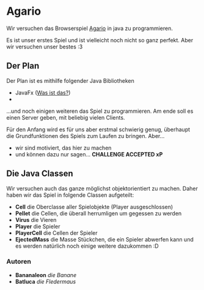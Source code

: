 # Agario
Wir versuchen das Browserspiel [Agario](https://Agar.io) in java zu programmieren.

Es ist unser erstes Spiel und ist vielleicht noch nicht so ganz perfekt.
Aber wir versuchen unser bestes :3


## Der Plan
Der Plan ist es mithilfe folgender Java Bibliotheken
* JavaFx ([Was ist das?](https://de.wikipedia.org/wiki/JavaFX))
* 
...und noch einigen weiteren
das Spiel zu programmieren. Am ende soll es einen Server geben, mit beliebig vielen Clients.

Für den Anfang wird es für uns aber erstmal schwierig genug, 
überhaupt die Grundfunktionen des Spiels zum Laufen zu bringen.
Aber... 
* wir sind motiviert, das hier zu machen
* und können dazu nur sagen... **CHALLENGE ACCEPTED xP**


## Die Java Classen
Wir versuchen auch das ganze möglichst objektorientiert zu machen.
Daher haben wir das Spiel in folgende Classen aufgeteilt:
* **Cell** die Oberclasse aller Spielobjekte (Player ausgeschlossen)
* **Pellet** die Cellen, die überall herrumligen um gegessen zu werden
* **Virus** die Vieren
* **Player** die Spieler
* **PlayerCell** die Cellen der Spieler
* **EjectedMass** die Masse Stückchen, die ein Spieler abwerfen kann
und es werden natürlich noch einige weitere dazukommen :D


### Autoren
* **Bananaleon** *die Banane*
* **Batluca** *die Fledermaus*
